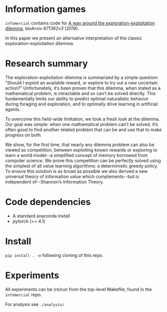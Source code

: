 # Information games

`infomercial` contains code for [A way around the exploration-exploitation dilemma](https://www.biorxiv.org/content/10.1101/671362v3), bioArxiv _671362v3_ (2019).

In this paper we present an alternative interpretation of the classic exploration-exploitation dilemma. 

# Research summary 
The exploration-exploitation dilemma is summarized by a simple question: “Should I exploit an available reward, or explore to try out a new uncertain action?” Unfortunately, it’s been proven that this dilemma, when stated as a mathematical problem, is intractable and so can’t be solved directly. This fundamentally limits our ability to predict optimal naturalistic behavior during foraging and exploration, and to optimally drive learning in artificial agents.

To overcome this field-wide limitation, we took a fresh look at the dilemma. Our goal was simple: when one mathematical problem can’t be solved, it’s often good to find another related problem that can be and use that to make progress on both.

We show, for the first time, that nearly any dilemma problem can also be viewed as competition, between exploiting known rewards or exploring to learn a world model--a simplified concept of memory borrowed from computer science. We prove this competition can be perfectly solved using the simplest of all value learning algorithms: a deterministic greedy policy. To ensure this solution is as broad as possible we also derived a new universal theory of information value which complements--but is independent of--Shannon’s Information Theory.

# Code dependencies
- A standard anaconda install
- pytorch (>= 4.1)

# Install
`pip install . -e` following cloning of this repo.

# Experiments
All experiments can be (re)run from the top-level Makefile, found in the `infomercial` repo. 

For analysis see `./analysis/`
